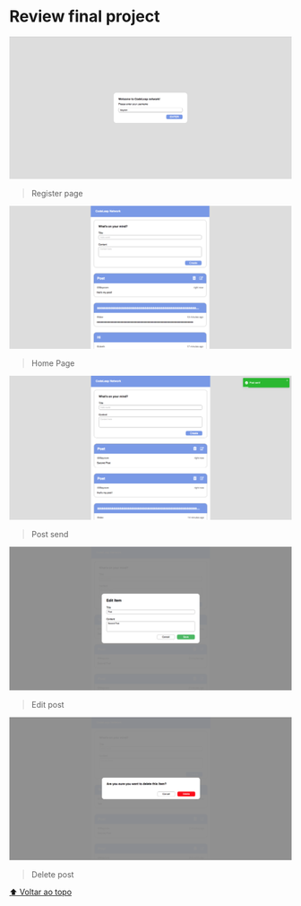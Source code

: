 # Review final project

<img src='./public/img/1.png'>

> Register page

<img src='./public/img/2.png'>

> Home Page

<img src='./public/img/3.png'>

> Post send

<img src='./public/img/4.png'>

> Edit post

<img src='./public/img/5.png'>

> Delete post

[⬆ Voltar ao topo](#crud-test)<br>


